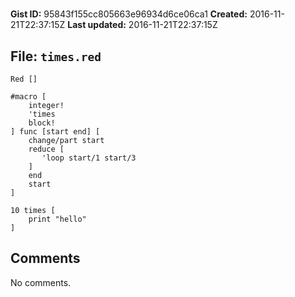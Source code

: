 # 

**Gist ID:** 95843f155cc805663e96934d6ce06ca1
**Created:** 2016-11-21T22:37:15Z
**Last updated:** 2016-11-21T22:37:15Z

## File: `times.red`

```Red
Red []

#macro [
    integer!
    'times
    block!
] func [start end] [
    change/part start
    reduce [
       'loop start/1 start/3
    ]
    end
    start
]

10 times [
    print "hello"
]

```

## Comments

No comments.
